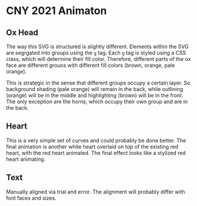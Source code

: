 # CNY 2021 Animaton 

## Ox Head
The way this SVG is structured is slightly different. Elements within the SVG are segrgated into groups using the `g` tag. Each `g` tag is styled using a CSS class, which will determine their fill color. Therefore, different parts of the ox face are different grouos with different fill colors (brown, orange, pale orange).

This is strategic in the sense that different groups occupy a certain layer. So background shading (pale orange) will remain in the back, while outlining (orange) will be in the middle and highlighting (brown) will be in the front. The only exception are the horns, which occupy their own group and are in the back.

## Heart
This is a very simple set of curves and could probably be done better. The final animation is another white heart overlaid on top of the existing red heart, with the red heart animated. The final effect looks like a stylized red heart animating.

## Text
Manually aligned via trial and error. The alignment will probably differ with font faces and sizes.
